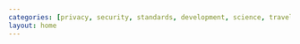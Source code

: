 ```yaml
---
categories: [privacy, security, standards, development, science, travel, culture]
layout: home
---
```

